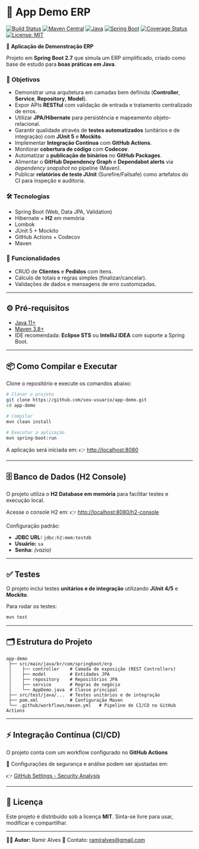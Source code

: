 # 📘 App Demo ERP

[![Build Status](https://github.com/ramiralvesmelo/app-demo/actions/workflows/maven.yml/badge.svg)](https://github.com/ramiralvesmelo/app-demo/actions/workflows/maven.yml)
[![Maven Central](https://img.shields.io/maven-central/v/org.springframework.boot/spring-boot-starter.svg?logo=apache-maven)](https://search.maven.org/artifact/org.springframework.boot/spring-boot-starter)
[![Java](https://img.shields.io/badge/Java-11-blue.svg?logo=java)](https://adoptium.net/)
[![Spring Boot](https://img.shields.io/badge/Spring%20Boot-2.7.18-brightgreen.svg?logo=springboot)](https://spring.io/projects/spring-boot)
[![Coverage Status](https://img.shields.io/codecov/c/github/ramiralvesmelo/app-demo?logo=codecov)](https://app.codecov.io/gh/ramiralvesmelo/app-demo)
[![License: MIT](https://img.shields.io/badge/License-MIT-yellow.svg)](LICENSE)

📘 **Aplicação de Demonstração ERP**

Projeto em **Spring Boot 2.7** que simula um ERP simplificado, criado como base de estudo para **boas práticas em Java**.

### 🎯 Objetivos

* Demonstrar uma arquitetura em camadas bem definida (**Controller**, **Service**, **Repository**, **Model**).
* Expor APIs **RESTful** com validação de entrada e tratamento centralizado de erros.
* Utilizar **JPA/Hibernate** para persistência e mapeamento objeto-relacional.
* Garantir qualidade através de **testes automatizados** (unitários e de integração) com **JUnit 5** e **Mockito**.
* Implementar **Integração Contínua** com **GitHub Actions**.
* Monitorar **cobertura de código** com **Codecov**.
* Automatizar a **publicação de binários** no **GitHub Packages**.
* Alimentar o **GitHub Dependency Graph** e **Dependabot alerts** via *dependency snapshot* no pipeline (Maven).
* Publicar **relatórios de teste JUnit** (Surefire/Failsafe) como artefatos do CI para inspeção e auditoria.

### 🛠️ Tecnologias

* Spring Boot (Web, Data JPA, Validation)
* Hibernate + **H2** em memória
* Lombok
* JUnit 5 + Mockito
* GitHub Actions + Codecov
* Maven

### 📌 Funcionalidades

* CRUD de **Clientes** e **Pedidos** com itens.
* Cálculo de totais e regras simples (finalizar/cancelar).
* Validações de dados e mensagens de erro customizadas.

---

## ⚙️ Pré-requisitos

* [Java 11+](https://adoptium.net/)
* [Maven 3.8+](https://maven.apache.org/)
* IDE recomendada: **Eclipse STS** ou **IntelliJ IDEA** com suporte a Spring Boot.

---

## 📦 Como Compilar e Executar

Clone o repositório e execute os comandos abaixo:

```bash
# Clonar o projeto
git clone https://github.com/seu-usuario/app-demo.git
cd app-demo

# Compilar
mvn clean install

# Executar a aplicação
mvn spring-boot:run
```

A aplicação será iniciada em:
👉 [http://localhost:8080](http://localhost:8080)

---

## 🗄️ Banco de Dados (H2 Console)

O projeto utiliza o **H2 Database em memória** para facilitar testes e execução local.

Acesse o console H2 em:
👉 [http://localhost:8080/h2-console](http://localhost:8080/h2-console)

Configuração padrão:

* **JDBC URL:** `jdbc:h2:mem:testdb`
* **Usuário:** `sa`
* **Senha:** *(vazio)*

---

## ✅ Testes

O projeto inclui testes **unitários e de integração** utilizando **JUnit 4/5** e **Mockito**.

Para rodar os testes:

```bash
mvn test
```

---

## 🗂️ Estrutura do Projeto

```
app-demo
 ├── src/main/java/br/com/springboot/erp
 │    ├── controller    # Camada de exposição (REST Controllers)
 │    ├── model         # Entidades JPA
 │    ├── repository    # Repositórios JPA
 │    ├── service       # Regras de negócio
 │    └── AppDemo.java  # Classe principal
 ├── src/test/java/...  # Testes unitários e de integração
 ├── pom.xml            # Configuração Maven
 └── .github/workflows/maven.yml   # Pipeline de CI/CD no GitHub Actions
```

---

## ⚡ Integração Contínua (CI/CD)

O projeto conta com um workflow configurado no **GitHub Actions** 

📍 Configurações de segurança e análise podem ser ajustadas em:

👉 [GitHub Settings - Security Analysis](https://github.com/ramiralvesmelo/app-demo/settings/security_analysis)

---

## 📜 Licença

Este projeto é distribuído sob a licença **MIT**.
Sinta-se livre para usar, modificar e compartilhar.

---

👨‍💻 **Autor:** Ramir Alves
📧 Contato: [ramiralves@gmail.com](mailto:ramiralves@gmail.com)